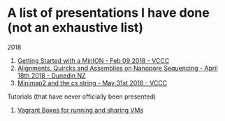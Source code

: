 # A list of presentations I have done (not an exhaustive list)

2018
1. [Getting Started with a MinION - Feb 09 2018 - VCCC](Getting_Started_with_a_MinION/Getting_Started_with_a_MinION.html)
2. [Alignments, Quircks and Assemblies on Nanopore Sequencing - April 18th 2018 - Dunedin NZ](nanopore_dunedin/nanopore_dunedin.html)
3. [Minimap2 and the cs string - May 31st 2018 - VCCC](PeterMac_CSSTRING_2018/PeterMac_CS_string_2018.html)

Tutorials (that have never officially been presented)
1. [Vagrant Boxes for running and sharing VMs](Creating_A_Vagrant_Box/Creating_A_Vagrant_Box.html)
